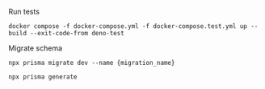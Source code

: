 Run tests
```
docker compose -f docker-compose.yml -f docker-compose.test.yml up --build --exit-code-from deno-test
```

Migrate schema
```
npx prisma migrate dev --name {migration_name}
```

```
npx prisma generate
```
